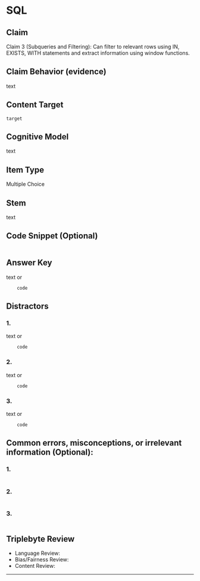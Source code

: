 # SQL

## Claim

Claim 3 (Subqueries and Filtering): Can filter to relevant rows using IN, EXISTS, WITH statements and extract information using window functions.

## Claim Behavior (evidence)

text

## Content Target

`target`

## Cognitive Model

text

## Item Type

Multiple Choice

## Stem

text

## Code Snippet (Optional)

```

```

## Answer Key

text or

```
    code
```

## Distractors

### 1.

text or

```
    code
```

### 2.

text or

```
    code
```

### 3.

text or

```
    code
```

## Common errors, misconceptions, or irrelevant information (Optional):

### 1.

```

```

### 2.

```

```

### 3.

```

```

## Triplebyte Review

- Language Review:
- Bias/Fairness Review:
- Content Review:

---
